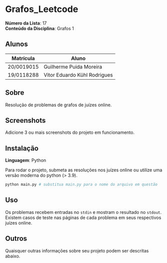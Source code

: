 # Grafos_Leetcode

**Número da Lista**: 17<br>
**Conteúdo da Disciplina**: Grafos 1<br>

## Alunos
| Matrícula | Aluno |
| -- | -- |
| 20/0019015 | Guilherme Puida Moreira |
| 19/0118288  |  Vitor Eduardo Kühl Rodrigues |

## Sobre 

Resolução de problemas de grafos de juízes online.

## Screenshots
Adicione 3 ou mais screenshots do projeto em funcionamento.

## Instalação 
**Linguagem**: Python

Para rodar o projeto, submeta as resoluções nos juízes online
ou utilize uma versão moderna do python (> 3.9).

``` sh
python main.py # substitua main.py para o nome do arquivo em questão
```

## Uso 

Os problemas recebem entradas no `stdin` e mostram o resultado no `stdout`.
Existem casos de teste nas páginas de cada problema em seus respectivos juízes online.

## Outros 
Quaisquer outras informações sobre seu projeto podem ser descritas abaixo.




